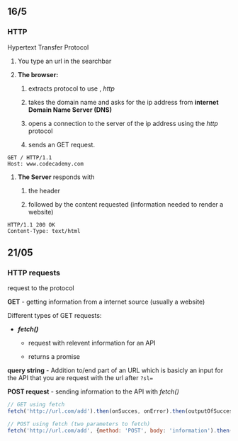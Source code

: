 ## 16/5

### HTTP

Hypertext Transfer Protocol

1. You type an url in the searchbar

2. **The browser:**
   
   1. extracts protocol to use , *http* 
   
   2. takes the domain name and asks for the ip address from **internet Domain Name Server (DNS)**
   
   3. opens a connection to the server of the ip address using the *http* protocol
   
   4. sends an GET request.

```http
GET / HTTP/1.1
Host: www.codecademy.com
```

1. **The Server** responds with
   
   1. the header
   
   2. followed by the content requested (information needed to render a website)

```http
HTTP/1.1 200 OK
Content-Type: text/html
```

## 21/05

### HTTP requests

request to the protocol

**GET** - getting information from a internet source (usually a website)

Different types of GET requests:

- ***fetch()*** 
  
  - request with relevent information for an API
  
  - returns a promise

**query string** - Addition to/end part of an URL which is basicly an input for the API that you are request with the url after `?sl=`

**POST request** - sending information to the API with *fetch()*

```js
// GET using fetch
fetch('http://url.com/add').then(onSucces, onError).then(outputOfSucces);

// POST using fetch (two parameters to fetch)
fetch('http://url.com/add', {method: 'POST', body: 'information').then(..)
```
